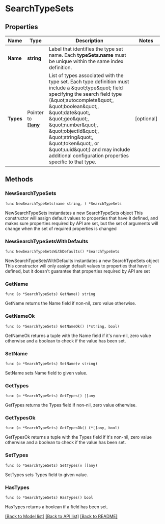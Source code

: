 # SearchTypeSets

## Properties

Name | Type | Description | Notes
------------ | ------------- | ------------- | -------------
**Name** | **string** | Label that identifies the type set name. Each **typeSets.name** must be unique within the same index definition. | 
**Types** | Pointer to [**[]any**](any.md) | List of types associated with the type set. Each type definition must include a \&quot;type\&quot; field specifying the search field type (\&quot;autocomplete\&quot;, \&quot;boolean\&quot;, \&quot;date\&quot;, \&quot;geo\&quot;, \&quot;number\&quot;, \&quot;objectId\&quot;, \&quot;string\&quot;, \&quot;token\&quot;, or \&quot;uuid\&quot;) and may include additional configuration properties specific to that type. | [optional] 

## Methods

### NewSearchTypeSets

`func NewSearchTypeSets(name string, ) *SearchTypeSets`

NewSearchTypeSets instantiates a new SearchTypeSets object
This constructor will assign default values to properties that have it defined,
and makes sure properties required by API are set, but the set of arguments
will change when the set of required properties is changed

### NewSearchTypeSetsWithDefaults

`func NewSearchTypeSetsWithDefaults() *SearchTypeSets`

NewSearchTypeSetsWithDefaults instantiates a new SearchTypeSets object
This constructor will only assign default values to properties that have it defined,
but it doesn't guarantee that properties required by API are set

### GetName

`func (o *SearchTypeSets) GetName() string`

GetName returns the Name field if non-nil, zero value otherwise.

### GetNameOk

`func (o *SearchTypeSets) GetNameOk() (*string, bool)`

GetNameOk returns a tuple with the Name field if it's non-nil, zero value otherwise
and a boolean to check if the value has been set.

### SetName

`func (o *SearchTypeSets) SetName(v string)`

SetName sets Name field to given value.

### GetTypes

`func (o *SearchTypeSets) GetTypes() []any`

GetTypes returns the Types field if non-nil, zero value otherwise.

### GetTypesOk

`func (o *SearchTypeSets) GetTypesOk() (*[]any, bool)`

GetTypesOk returns a tuple with the Types field if it's non-nil, zero value otherwise
and a boolean to check if the value has been set.

### SetTypes

`func (o *SearchTypeSets) SetTypes(v []any)`

SetTypes sets Types field to given value.

### HasTypes

`func (o *SearchTypeSets) HasTypes() bool`

HasTypes returns a boolean if a field has been set.

[[Back to Model list]](../README.md#documentation-for-models) [[Back to API list]](../README.md#documentation-for-api-endpoints) [[Back to README]](../README.md)


